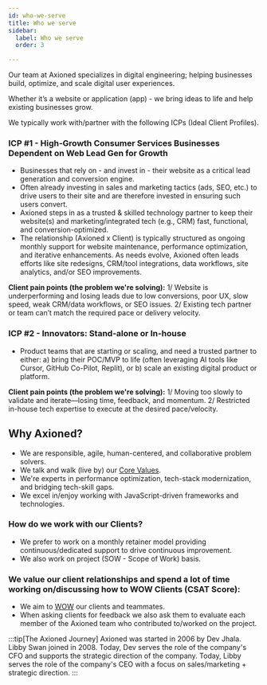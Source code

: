 ```yaml
---
id: who-we-serve
title: Who we serve
sidebar:
  label: Who we serve
  order: 3

---
```


Our team at Axioned specializes in digital engineering; helping businesses build, optimize, and scale digital user experiences. 

Whether it’s a website or application (app) - we bring ideas to life and help existing businesses grow.

We typically work with/partner with the following ICPs (Ideal Client Profiles).

### ICP #1 - High-Growth Consumer Services Businesses Dependent on Web Lead Gen for Growth
- Businesses that rely on - and invest in - their website as a critical lead generation and conversion engine.
- Often already investing in sales and marketing tactics (ads, SEO, etc.) to drive users to their site and are therefore invested in ensuring such users convert.
-	Axioned steps in as a trusted & skilled technology partner to keep their website(s) and marketing/integrated tech (e.g., CRM) fast, functional, and conversion-optimized.
- The relationship (Axioned x Client) is typically structured as ongoing monthly support for website maintenance, performance optimization, and iterative enhancements. As needs evolve, Axioned often leads efforts like site redesigns, CRM/tool integrations, data workflows, site analytics, and/or SEO improvements.

**Client pain points (the problem we're solving):**
1/ Website is underperforming and losing leads due to low conversions, poor UX, slow speed, weak CRM/data workflows, or SEO issues.
2/ Existing tech partner or team can’t match the required pace or delivery velocity.

### ICP #2 - Innovators: Stand-alone or In-house
- Product teams that are starting or scaling, and need a trusted partner to either:
a) bring their POC/MVP to life (often leveraging AI tools like Cursor, GitHub Co-Pilot, Replit), or
b) scale an existing digital product or platform.

**Client pain points (the problem we're solving):**
1/ Moving too slowly to validate and iterate—losing time, feedback, and momentum.
2/ Restricted in-house tech expertise to execute at the desired pace/velocity.

## Why Axioned?
- We are responsible, agile, human-centered, and collaborative problem solvers.
- We talk and walk (live by) our [Core Values](playbook/core-values/).
- We're experts in performance optimization, tech-stack modernization, and bridging tech-skill gaps.
- We excel in/enjoy working with JavaScript-driven frameworks and technologies.

### How do we work with our Clients?
- We prefer to work on a monthly retainer model providing continuous/dedicated support to drive continuous improvement.
- We also work on project (SOW - Scope of Work) basis.

### We value our client relationships and spend a lot of time working on/discussing how to WOW Clients (CSAT Score):
- We aim to [WOW](/playbook/wow) our clients and teammates.
- When asking clients for feedback we also ask them to evaluate each member of the Axioned team who contributed to/worked on the project.

:::tip[The Axioned Journey]
Axioned was started in 2006 by Dev Jhala. Libby Swan joined in 2008. Today, Dev serves the role of the company's CFO and supports the strategic direction of the company. Today, Libby serves the role of the company's CEO with a focus on sales/marketing + strategic direction.
:::
